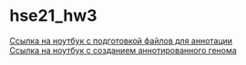 # hse21_hw3

[Ссылка на ноутбук с подготовкой файлов для аннотации](src/hse21_HW2_ipynb.ipynb/ "Python")  
[Ссылка на ноутбук с созданием аннотированного генома](src/hse21_HW2_biopython.ipynb.ipynb/ "Python")

